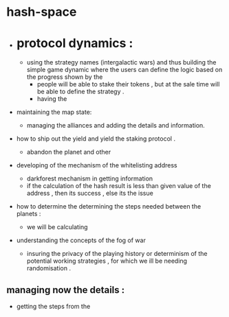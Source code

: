 # hash-space


-  # protocol dynamics : 
    - using the  strategy names (intergalactic wars) and thus building the simple game dynamic where the users can define the logic based on the progress shown by the 
        - people will be able to stake their tokens , but at the sale time will be able to define the strategy .
        - having the 


- maintaining the map state: 
    - managing the alliances and adding the details and information.


 - how to ship out the yield and yield the staking protocol .
     - abandon the planet and other  



- developing of the mechanism of the whitelisting address 
    - darkforest mechanism in getting information
    - if the calculation of the hash result is less than given value of the address , then its success , else its the issue 



- how to determine the determining the steps needed between the planets : 
    - we will be calculating 



- understanding the concepts of the fog of war 
    - insuring the privacy of the playing history or determinism  of the potential working strategies , for which we ill be needing randomisation . 


## managing now the details :
- getting the steps from the 